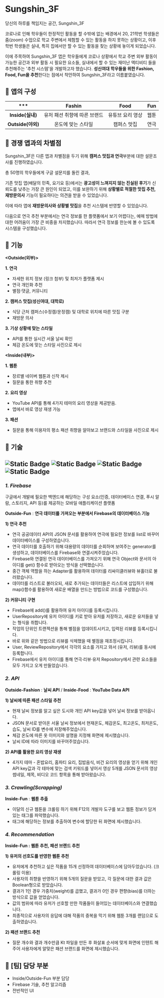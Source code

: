 # Sungshin_3F
당신의 하루를 책임지는 공간, Sungshin_3F

코로나로 인해 학우들이 한정적인 활동을 할 수밖에 없는 배경에서 20, 21학번 학생들은 줌(zoom) 수업으로 학교 주변에서 체험할 수 있는 활동을 하지 못하는 상황이고, 이후 학번 학생들은 실내, 특히 집에서만 할 수 있는 활동을 찾는 상황에 놓이게 되었습니다. 

이에 주목하여 Sungshin_3F 앱은 학우들에게 코로나 상황에서 학교 주변 외부 활동이 가능한 공간과 외부 활동 시 필요한 요소들, 실내에서 할 수 있는 재미난 액티비티 들을 추천해주는 '추천 시스템'을 개발하고자 했습니다. **성신여대 학우들을 위한 Fashion, Food, Fun을 추천**한다는 점에서 착안하여 Sungshin_3F라고 이름붙였습니다.

## 📌 앱의 구성
|***|Fashin|Food|Fun|
|:---:|:---:|:---:|:---:|
|**Inside(실내)**|유저 패션 취향에 따른 브랜드|유튜브 요리 영상|웹툰|
|**Outside(야외)**|온도에 맞는 스타일|캠퍼스 맛집|연극|

## 📌 경쟁 앱과의 차별점
Sungshin_3F은 다른 앱과 차별점을 두기 위해 **캠퍼스 맛집과 연극**부분에 대한 설문조사를 진행하였습니다.

총 50명의 학우들에게 구글 설문지를 돌린 결과,

기존 맛집 앱(배달의 민족, 요기요 등)에서는 **광고성이 느껴지지 않는 진실된 후기**가 신뢰도를 낮추는 가장 큰 원인이 되었고, 이를 보완하기 위해 **상황별로 적절한 맛집 추천, 재방문의사** 기능이 필요하다는 의견을 받을 수 있었습니다.

이에 따라 앱에 **재방문의사와 상황별 맛집**을 추천 시스템에 반영할 수 있었습니다.

다음으로 연극 추천 부분에서는 연극 정보를 한 플랫폼에서 보기 어렵다는, 예매 방법에 대한 어려움이 가장 큰 비중을 차지했습니다. 따라서 연극 정보를 한눈에 볼 수 있도록 시스템을 구성했습니다.

## 📌 기능
**<Outside(외부)>**


**1. 연극**
   * 자세한 위치 정보 (링크 첨부) 및 최저가 플랫폼 제시
   * 연극 개인화 추천
   * 별점·댓글, 커뮤니티

**2. 캠퍼스 맛집(성신여대, 대학로)**
   * 식당 근처 캠퍼스(수정캠/운정캠) 및 대학로 위치에 따른 맛집 구분 
   * 재방문 의사

**3. 기상 상황에 맞는 스타일**
   * API를 통한 실시간 서울 날씨 확인
   * 체감 온도에 맞는 스타일 사진으로 제시

     
**<Inside(내부)>**

**1. 웹툰**
   * 장르별 네이버 웹툰과 신작 제시
   * 질문을 통한 취향 추천

**2. 요리 영상**
   * YouTube API를 통해 4가지 테마의 요리 영상을 제공받음.
   * 앱에서 바로 영상 재생 가능

**3. 패션**
   * 질문을 통해 이용자의 평소 패션 취향을 알아보고 브랜드와 스타일을 사진으로 제시

## 📌 기술
![Static Badge](https://img.shields.io/badge/Firebase-%23FF0000)
![Static Badge](https://img.shields.io/badge/API-%23FFA500)
![Static Badge](https://img.shields.io/badge/Crawling(Scrapping)-%23006400)
![Static Badge](https://img.shields.io/badge/Recommendation_Algorithm-%230000FF)
---


### *1. Firebase*

구글에서 개발에 필요한 백엔드에 해당하는 구성 요소(인증, 데이터베이스 연결, 푸시 알람, 스토리지, API 등)를 제공하는 모바일 애플리케이션 플랫폼

**Outside-Fun** : **연극 데이터를 가져오는 부분에서 Firebase의 데이터베이스 기능**

**1) 연극 추천**

* 연극 공공데이터 API의 JSON 문서를 활용하여 연극에 필요한 정보를 list로 바꾸어 데이터베이스를 구성하였습니다.
* 연극 데이터를 호출하기 위해 대용량의 데이터를 순회하며 보여주는 generator를 생성하고, 데이터베이스를 Firebase와 연결시켜주었습니다.
* Firebase와 연결된 연극 데이터베이스를 가져오기 위해 연극 Object와 문서의 아이디를 get() 함수로 받아오는 방식을 선택했습니다.
* 중간 객체 역할을 하는 Adapter를 활용하여 데이터를 리싸이클러뷰와 뷰홀더로 불러왔습니다.
* 데이터를 리스트로 불러오되, 새로 추가되는 데이터들은 리스트에 삽입하기 위해 map()함수를 활용하여 새로운 배열을 만드는 방법으로 코드를 구성했습니다.

**2) 커뮤니티 구현**

* Firebase에 add()를 활용하여 유저 아이디를 등록시킵니다.
* UserRepository에 유저 아이디를 키로 받아 유저를 저장하고, 새로운 유저들을 넣는 형식을 취합니다.
* 작업의 단위인 트랜젝션을 통해 별점을 업데이트시키고, 입력된 리뷰를 등록시킵니다.
* 바로 위와 같은 방법으로 리뷰를 삭제했을 때 별점을 재조정시킵니다.
* User, ReviewRepository에서 각각의 요소를 가지고 와서 (유저, 리뷰)를 동시에 등록합니다.
* Firebase에서 유저 아이디를 통해 연극·리뷰·유저 Repository에서 관련 요소들을 모두 가지고 오게 만들었습니다.


### *2. API*

**Outside-Fashion** : **날씨 API** / **Inside-Food** : **YouTube Data API**

**1) 날씨에 따른 패션 스타일 추천**

* 현재 날씨 정보를 알고 싶은 도시와 개인 API key값을 넣어 날씨 정보를 받아옵니다.
* JSON 문서로 받아온 서울 날씨 정보에서 현재온도, 체감온도, 최고온도, 최저온도, 습도, 날씨 ID를 변수에 저장해주었습니다.
* 체감 온도에 따른 옷 이미지와 설명을 지정해 화면에 제시했습니다.
* 날씨 ID에 따라 이미지를 바꾸어주었습니다.


**2) API를 활용한 요리 영상 재생**

* 4가지 테마 - 혼밥요리, 홈파티 요리, 집밥음식, 비건 요리의 영상을 얻기 위해 개인 API key값과 각 테마에 맞는 검색 키워드를 넣어서 영상 5개를 JSON 문서의 영상 썸네일, 제목, 비디오 코드 항목을 통해 받아왔습니다.


### *3. Crawling(Scrapping)*

**Inside-Fun** : **웹툰 추출**

* 이달의 신규 웹툰을 크롤링 하기 위해 F12의 개발자 도구를 보고 웹툰 정보가 담겨 있는 태그를 파악했습니다.
* 태그에 해당하는 정보를 추출하여 변수에 할당한 뒤 화면에 제시했습니다.

### *4. Recommendation*

**Inside-Fun : 웹툰 추천, 패션 브랜드 추천** 

**1) 유저의 선호도를 반영한 웹툰 추천**

* 유저에게 추천하고 싶은 작품을 15개 선정하여 데이터베이스에 담아두었습니다. (크롤링 이용)
* 사용자의 취향을 반영하기 위해 5개의 질문을 받았고, 각 질문에 대한 결과 값은 Boolean형으로 받았습니다.
* 결과가 1인 경우 가중치(weight)를 곱했고, 결과가 0인 경우 편향(bias)를 더하는 방식으로 값을 얻었습니다.
* 값의 범위에 따라 유저가 선호할 만한 작품들이 들어있는 데이터베이스와 연결했습니다.
* 최종적으로 사용자의 응답에 대해 작품의 중복을 막기 위해 웹툰 3개를 랜덤으로 도출하였습니다.

**2) 패션 브랜드 추천**
* 질문 개수와 결과 개수만큼 Kt 파일을 만든 후 화살표 순서에 맞게 화면에 인텐트 해주어 사용자에게 알맞은 패션 브랜드를 화면에 제시했습니다.


## 📌 [팀] 담당 부분 
* Inside/Outside-Fun 부분 담당
* Firebase 기술, 추천 알고리즘 
* 전반적인 UI

